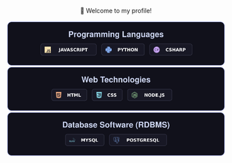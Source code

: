 <p align="center">
	👋 Welcome to my profile!
	<br>
	<br>
	<a href="#">
		<img src="ProgrammingLangs-dark.svg" alt="Programming Languages">
	</a>
	<br>
	<a href="#">
		<img src="WebTech-dark.svg" alt="Web Technologies">
	</a>
	<br>
	<a href="#">
		<img src="RDBMS-dark.svg" alt="Database Software (RDBMS)">
	</a>
</p>
